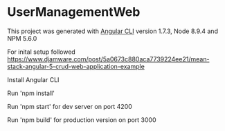 # UserManagementWeb

This project was generated with [Angular CLI](https://github.com/angular/angular-cli) version 1.7.3, Node 8.9.4 and NPM 5.6.0

For inital setup followed https://www.djamware.com/post/5a0673c880aca7739224ee21/mean-stack-angular-5-crud-web-application-example 

Install Angular CLI

Run 'npm install'

Run 'npm start' for dev server on port 4200

Run 'npm build' for production version on port 3000
